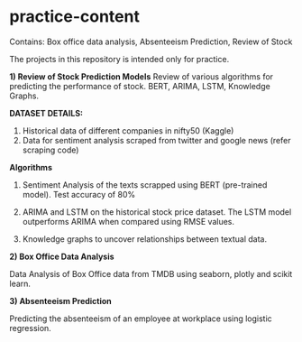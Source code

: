 # practice-content
Contains: Box office data analysis, Absenteeism Prediction, Review of Stock 

The projects in this repository is intended only for practice.

**1) Review of Stock Prediction Models**
Review of various algorithms for predicting the performance of stock. BERT, ARIMA, LSTM, Knowledge Graphs.

**DATASET DETAILS:**
1) Historical data of different companies in nifty50 (Kaggle)
2) Data for sentiment analysis scraped from twitter and google news (refer scraping code)

**Algorithms**
1) Sentiment Analysis of the texts scrapped using BERT (pre-trained model). Test accuracy of 80%

2) ARIMA and LSTM on the historical stock price dataset. The LSTM model outperforms ARIMA when compared using RMSE values.

3) Knowledge graphs to uncover relationships between textual data.


**2) Box Office Data Analysis**

Data Analysis of Box Office data from TMDB using seaborn, plotly and scikit learn.

**3) Absenteeism Prediction**

Predicting the absenteeism of an employee at workplace using logistic regression.
